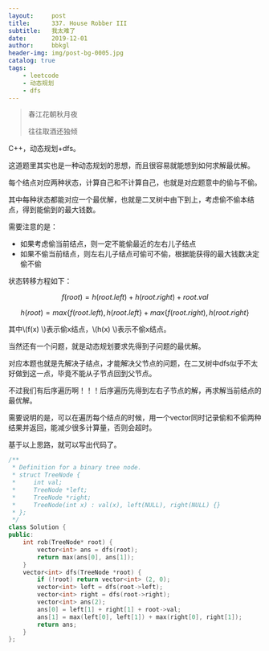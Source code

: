 ```yaml
---
layout:     post
title:      337. House Robber III
subtitle:   我太难了
date:       2019-12-01
author:     bbkgl
header-img: img/post-bg-0005.jpg
catalog: true
tags:
    - leetcode
    - 动态规划
    - dfs
---
```


> 春江花朝秋月夜
>
> 往往取酒还独倾

C++，动态规划+dfs。

这道题里其实也是一种动态规划的思想，而且很容易就能想到如何求解最优解。

每个结点对应两种状态，计算自己和不计算自己，也就是对应题意中的偷与不偷。

其中每种状态都能对应一个最优解，也就是二叉树中由下到上，考虑偷不偷本结点，得到能偷到的最大钱数。

需要注意的是：

- 如果考虑偷当前结点，则一定不能偷最近的左右儿子结点
- 如果不偷当前结点，则左右儿子结点可偷可不偷，根据能获得的最大钱数决定偷不偷

状态转移方程如下：

$$f(root) = h(root.left) + h(root.right) + root.val$$

$$h(root) = max\{f(root.left), h(root.left\} + max\{f(root.right), h(root.right\}$$

其中\\(f(x) \\)表示偷x结点，\\(h(x) \\)表示不偷x结点。

当然还有一个问题，就是动态规划要求先得到子问题的最优解。

对应本题也就是先解决子结点，才能解决父节点的问题，在二叉树中dfs似乎不太好做到这一点，毕竟不能从子节点回到父节点。

不过我们有后序遍历啊！！！后序遍历先得到左右子节点的解，再求解当前结点的最优解。

需要说明的是，可以在遍历每个结点的时候，用一个vector同时记录偷和不偷两种结果并返回，能减少很多计算量，否则会超时。

基于以上思路，就可以写出代码了。

```cpp
/**
 * Definition for a binary tree node.
 * struct TreeNode {
 *     int val;
 *     TreeNode *left;
 *     TreeNode *right;
 *     TreeNode(int x) : val(x), left(NULL), right(NULL) {}
 * };
 */
class Solution {
public:
    int rob(TreeNode* root) {
        vector<int> ans = dfs(root);
        return max(ans[0], ans[1]);
    }
    vector<int> dfs(TreeNode *root) {
        if (!root) return vector<int> (2, 0);
        vector<int> left = dfs(root->left);
        vector<int> right = dfs(root->right);
        vector<int> ans(2);
        ans[0] = left[1] + right[1] + root->val;
        ans[1] = max(left[0], left[1]) + max(right[0], right[1]);
        return ans;
    }
};
```

